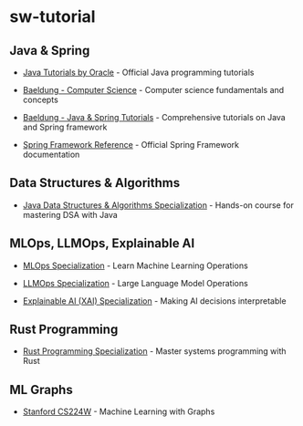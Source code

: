 # sw-tutorial

## Java & Spring

- [Java Tutorials by Oracle](https://docs.oracle.com/javase/tutorial/index.html) - Official Java programming tutorials

- [Baeldung - Computer Science](https://www.baeldung.com/cs/start-here) - Computer science fundamentals and concepts

- [Baeldung - Java & Spring Tutorials](https://www.baeldung.com/start-here) - Comprehensive tutorials on Java and Spring framework

- [Spring Framework Reference](https://docs.spring.io/spring-framework/reference/) - Official Spring Framework documentation

## Data Structures & Algorithms

- [Java Data Structures & Algorithms Specialization](https://www.coursera.org/specializations/codio-java-dsa) - Hands-on course for mastering DSA with Java

## MLOps, LLMOps, Explainable AI

- [MLOps Specialization](https://www.coursera.org/specializations/mlops-machine-learning-duke) - Learn Machine Learning Operations

- [LLMOps Specialization](https://www.coursera.org/specializations/large-language-model-operations) - Large Language Model Operations

- [Explainable AI (XAI) Specialization](https://www.coursera.org/specializations/explainable-artificial-intelligence-xai) - Making AI decisions interpretable

## Rust Programming

- [Rust Programming Specialization](https://www.coursera.org/specializations/rust-programming) - Master systems programming with Rust

## ML Graphs

- [Stanford CS224W](https://www.youtube.com/playlist?list=PLoROMvodv4rPLKxIpqhjhPgdQy7imNkDn) - Machine Learning with Graphs